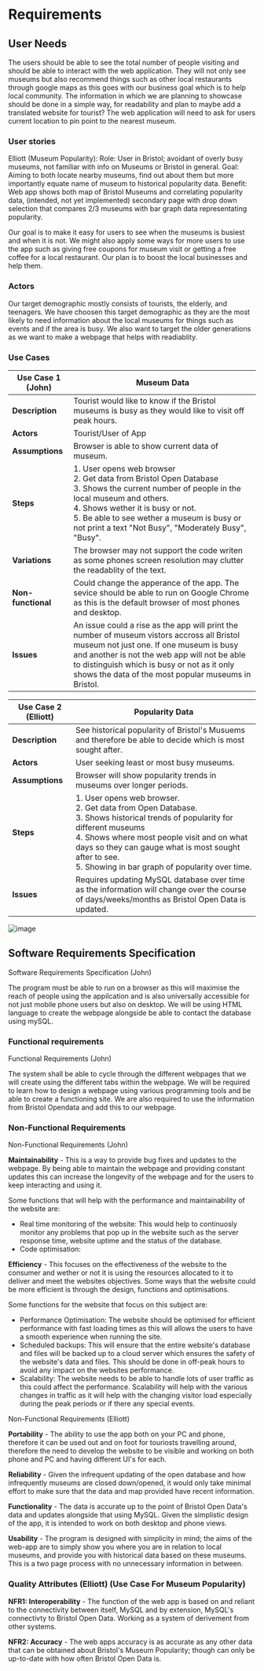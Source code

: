 # Requirements

## User Needs
The users should be able to see the total number of people visiting and should be able to interact with the web application.
They will not only see museums but also recommend things such as other local restaurants through google maps as this goes with our business goal which is to help local community. The information in which we are planning to showcase should be done in a simple way, for readability and plan to maybe add a translated website for tourist?
The web application will need to ask for users current location to pin point to the nearest museum.

### User stories
Elliott (Museum Popularity):
Role: User in Bristol; avoidant of overly busy museums, not familiar with info on Museums or Bristol in general.
Goal: Aiming to both locate nearby museums, find out about them but more importantly equate name of museum to historical popularity data.
Benefit: Web app shows both map of Bristol Museums and correlating popularity data, (intended, not yet implemented) secondary page with drop down selection that compares 2/3 museums with bar graph data representating popularity.

Our goal is to make it easy for users to see when the museums is busiest and when it is not. We might also apply some ways for more users to use the app such as giving free coupons for museum visit or getting a free coffee for a local restaurant. Our plan is to boost the local businesses and help them. 

### Actors
Our target demographic mostly consists of tourists, the elderly, and teenagers. We have choosen this target demographic as they are the most likely to need information about the local museums for things such as events and if the area is busy. We also want to target the older generations as we want to make a webpage that helps with readiablity.

### Use Cases

| Use Case 1 (John) | Museum Data |
| ---------------------------------------------------- | ----------------------------------------------------- |
| **Description** | Tourist would like to know if the Bristol museums is busy as they would like to visit off peak hours. |
| **Actors** | Tourist/User of App |
| **Assumptions** | Browser is able to show current data of museum. |
| **Steps** |    1. User opens web browser <br /> 2. Get data from Bristol Open Database <br /> 3. Shows the current number of people in the local museum and others.<br /> 4. Shows wether it is busy or not. <br /> 5. Be able to see wether a museum is busy or not print a text "Not Busy", "Moderately Busy", "Busy". 
| **Variations** | The browser may not support the code writen as some phones screen resolution may clutter the readablity of the text. |
| **Non-functional** | Could change the apperance of the app. The sevice should be able to run on Google Chrome as this is the default browser of most phones and desktop. |
| **Issues** | An issue could a rise as the app will print the number of museum vistors accross all Bristol museum not just one. If one museum is busy and another is not the web app will not be able to distinguish which is busy or not as it only shows the data of the most popular museums in Bristol. | </td></tr>

| Use Case 2 (Elliott) | Popularity Data |
| ---------------------------------------------------- | ----------------------------------------------------- |
| **Description** | See historical popularity of Bristol's Musuems and therefore be able to decide which is most sought after.  |
| **Actors** | User seeking least or most busy museums. |
| **Assumptions** | Browser will show popularity trends in museums over longer periods.|
| **Steps** |    1. User opens web browser. <br /> 2. Get data from Open Database. <br /> 3. Shows historical trends of popularity for different museums <br />4. Shows where most people visit and on what days so they can gauge what is most sought after to see. <br /> 5. Showing in bar graph of popularity over time. 
| **Issues** | Requires updating MySQL database over time as the information will change over the course of days/weeks/months as Bristol Open Data is updated. | </td></tr>

![image](https://user-images.githubusercontent.com/110387603/201328562-351a695f-1833-408e-8e1f-78b637ca5cc2.png)

## Software Requirements Specification

Software Requirements Specification (John)

The program must be able to run on a browser as this will maximise the reach of people using the appilcation and is also universally accessible for not just mobile phone users but also on desktop. We will be using HTML language to create the webpage alongside be able to contact the database using mySQL. 

### Functional requirements

Functional Requirements (John)

The system shall be able to cycle through the different webpages that we will create using the different tabs within the webpage. We will be required to learn how to design a webpage using various programming tools and be able to create a functioning site. We are also required to use the information from Bristol Opendata and add this to our webpage. 


### Non-Functional Requirements

Non-Functional Requirements (John)

**Maintainability** -  This is a way to provide bug fixes and updates to the webpage. By being able to maintain the webpage and providing constant updates this can increase the longevity of the webpage and for the users to keep interacting and using it.

Some functions that will help with the performance and maintainability of the website are:
- Real time monitoring of the website: This would help to continuosly monitor any problems that pop up in the website such as the server response time, website uptime and the status of the database.
- Code optimisation: 


**Efficiency** - This focuses on the effectiveness of the website to the consumer and wether or not it is using the resources allocated to it to deliver and meet the websites objectives. Some ways that the website could be more efficient is through the design, functions and optimisations. 

Some functions for the website that focus on this subject are: 
- Performance Optimisation: The website should be optimised for efficient performance with fast loading times as this will allows the users to have a smooth experience when running the site. 
- Scheduled backups: This will ensure that the entire website's database and files will be backed up to a cloud server which ensures the safety of the website's data and files. This should be done in off-peak hours to avoid any impact on the websites performance.
- Scalability: The website needs to be able to handle lots of user traffic as this could affect the performance. Scalability will help with the various changes in traffic as it will help with the changing visitor load especially during the peak periods or if there any special events. 



Non-Functional Requirements (Elliott)

**Portability** - The ability to use the app both on your PC and phone, therefore it can be used out and on foot for touriosts travelling around, therefore the need to develop the website to be visible and working on both phone and PC and having different UI's for each.

**Reliability** - Given the infrequent updating of the open database and how infrequently museums are closed down/opened, it would only take minimal effort to make sure that the data and map provided have recent information.

**Functionality** - The data is accurate up to the point of Bristol Open Data's data and updates alongside that using MySQL. Given the simplistic design of the app, it is intended to work on both desktop and phone views.

**Usability** - The program is designed with simplicity in mind; the aims of the web-app are to simply show you where you are in relation to local museums, and provide you with historical data based on these museums. This is a two page process with no unnecessary information in between.

### Quality Attributes (Elliott) (Use Case For Museum Popularity)

**NFR1: Interoperability** - The function of the web app is based on and reliant to the connectivity between itself, MySQL and by extension, MySQL's connectivty to Bristol Open Data. Working as a system of derivement from other systems.

**NFR2: Accuracy** - The web apps accuracy is as accurate as any other data that can be obtained about Bristol's Museum Popularity; though can only be up-to-date with how often Bristol Open Data is.

